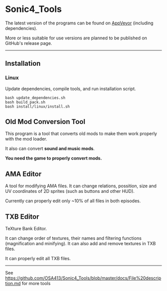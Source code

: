 # Sonic4_Tools

The latest version of the programs can be found on [AppVeyor][appveyor_artifacts] (including dependencies).

More or less suitable for use versions are planned to be published on GitHub's release page.

------------

## Installation

### Linux

Update dependencies, compile tools, and run installation script.

```
bash update_dependencies.sh
bash build_pack.sh
bash install/linux/install.sh
```

## Old Mod Conversion Tool

This program is a tool that converts old mods to make them work properly with the mod loader.

It also can convert **sound and music mods**.

**You need the game to properly convert mods.**

## AMA Editor

A tool for modifying AMA files. It can change relations, possition, size and UV coordinates of 2D sprites (such as buttons and other HUD).

Currently can properly edit only ~10% of all files in both episodes.

## TXB Editor

TeXture Bank Editor.

It can change order of textures, their names and filtering functions (magnification and minifying). It can also add and remove textures in TXB files.

It can properly edit all TXB files.

------------

See https://github.com/OSA413/Sonic4_Tools/blob/master/docs/File%20description.md for more tools

[appveyor_artifacts]: https://ci.appveyor.com/project/OSA413/sonic4-tools/build/artifacts
